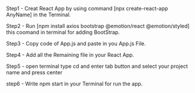 Step1 - Creat React App by using command [npx create-react-app AnyName] in the Terminal.

Step2 - Run [npm install axios bootstrap @emotion/react @emotion/styled] this coomand in terminal for adding BootStrap.

Step3 - Copy code of App.js and paste in you App.js File.

Step4 - Add all the Remaining file in your React App.

Step5 - open terminal type cd and enter tab button and select your project name and press center

step6 - Write npm start in your Terminal for run the app.
